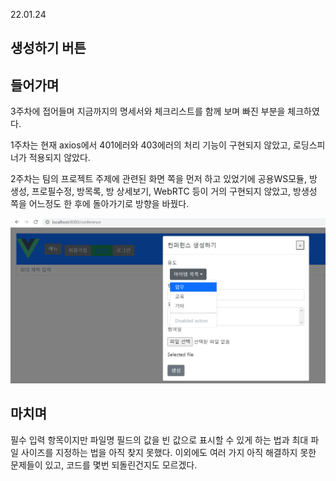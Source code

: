 22.01.24

## 생성하기 버튼

## 들어가며

3주차에 접어들며 지금까지의 명세서와 체크리스트를 함께 보며 빠진 부분을 체크하였다.

1주차는 현재 axios에서 401에러와 403에러의 처리 기능이 구현되지 않았고, 로딩스피너가 적용되지 않았다.

2주차는 팀의 프로젝트 주제에 관련된 화면 쪽을 먼저 하고 있었기에  공용WS모듈, 방 생성, 프로필수정, 방목록, 방 상세보기, WebRTC 등이 거의 구현되지 않았고, 방생성 쪽을 어느정도 한 후에 돌아가기로 방향을 바꿨다.

![room](room.png)



## 마치며

필수 입력 항목이지만 파일명 필드의 값을 빈 값으로 표시할 수 있게 하는 법과 최대 파일 사이즈를 지정하는 법을 아직 찾지 못했다. 이외에도 여러 가지 아직 해결하지 못한 문제들이 있고, 코드를 몇번 되돌린건지도 모르겠다.
